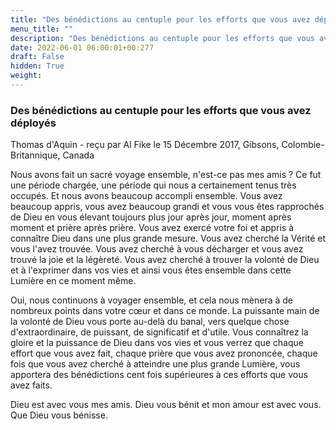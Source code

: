 ```yaml
---
title: "Des bénédictions au centuple pour les efforts que vous avez déployés"
menu_title: ""
description: "Des bénédictions au centuple pour les efforts que vous avez déployés"
date: 2022-06-01 06:00:01+00:277
draft: False
hidden: True
weight:
---
```

### Des bénédictions au centuple pour les efforts que vous avez déployés

Thomas d'Aquin - reçu par Al Fike le 15 Décembre 2017, Gibsons, Colombie-Britannique, Canada

Nous avons fait un sacré voyage ensemble, n'est-ce pas mes amis ? Ce fut une période chargée, une période qui nous a certainement tenus très occupés. Et nous avons beaucoup accompli ensemble. Vous avez beaucoup appris, vous avez beaucoup grandi et vous vous êtes rapprochés de Dieu en vous élevant toujours plus jour après jour, moment après moment et prière après prière. Vous avez exercé votre foi et appris à connaître Dieu dans une plus grande mesure. Vous avez cherché la Vérité et vous l'avez trouvée. Vous avez cherché à vous décharger et vous avez trouvé la joie et la légèreté. Vous avez cherché à trouver la volonté de Dieu et à l'exprimer dans vos vies et ainsi vous êtes ensemble dans cette Lumière en ce moment même.

Oui, nous continuons à voyager ensemble, et cela nous mènera à de nombreux points dans votre cœur et dans ce monde. La puissante main de la volonté de Dieu vous porte au-delà du banal, vers quelque chose d'extraordinaire, de puissant, de significatif et d'utile. Vous connaîtrez la gloire et la puissance de Dieu dans vos vies et vous verrez que chaque effort que vous avez fait, chaque prière que vous avez prononcée, chaque fois que vous avez cherché à atteindre une plus grande Lumière, vous apportera des bénédictions cent fois supérieures à ces efforts que vous avez faits.

Dieu est avec vous mes amis. Dieu vous bénit et mon amour est avec vous. Que Dieu vous bénisse.
